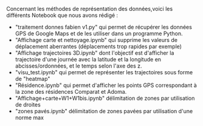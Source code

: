 Concernant les méthodes de représentation des données,voici les différents Notebook que nous avons rédigé :
- "traitement donnes fabien v1.py" qui permet de récupérer les données GPS de Google Maps et de les utiliser dans un programme Python.
-  "Affichage carte et nettoyage.ipynb" qui supprime les valeurs de déplacement aberrantes (déplacements trop rapides par exemple)
- "Affichage trajectoires 3D.ipynb" dont l'objectif est d'afficher la trajectoire d'une journée avec la latitude et la longitude en abcisses/ordonnées, et le temps selon l'axe des z.
- "visu_test.ipynb" qui permet de représenter les trajectoires sous forme de "heatmap"
- "Résidence.ipynb" qui permet d'afficher les points GPS correspondant à la zone des résidences Comparat et Adoma.
- "Affichage+carte+W1+W1bis.ipynb" délimitation de zones par utilisation de droites
- "zones pavés.ipynb" délimitation de zones pavées par utilisation d'une norme max
